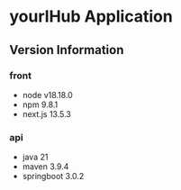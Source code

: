 # yourlHub Application
## Version Information
### front
- node v18.18.0
- npm 9.8.1
- next.js 13.5.3
### api
- java 21
- maven 3.9.4
- springboot 3.0.2